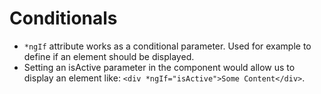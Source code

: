 # Conditionals

* `*ngIf` attribute works as a conditional parameter. Used for example to define if an element should be displayed.
* Setting an isActive parameter in the component would allow us to display an element like: `<div *ngIf="isActive">Some Content</div>`.